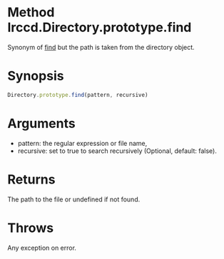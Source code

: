 # Method Irccd.Directory.prototype.find

Synonym of [find][] but the path is taken from the directory object.

# Synopsis

```javascript
Directory.prototype.find(pattern, recursive)
```

# Arguments

- pattern: the regular expression or file name,
- recursive: set to true to search recursively (Optional, default: false).

# Returns

The path to the file or undefined if not found.

# Throws

Any exception on error.

[find]: #{baseurl}api/module/Irccd.Directory/function/find.html
